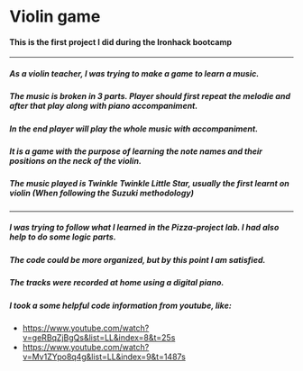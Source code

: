 # **Violin game**
#### This is the first project I did during the Ironhack bootcamp
---

##### As a violin teacher, I was trying to make a game to learn a music.
##### The music is broken in 3 parts. Player should first repeat the melodie and after that play along with piano accompaniment.
##### In the end player will play the whole music with accompaniment.
##### It is a game with the purpose of learning the note names and their positions on the neck of the violin.
##### The music played is Twinkle Twinkle Little Star, usually the first learnt on violin (When following the Suzuki methodology)
---

##### I was trying to follow what I learned in the Pizza-project lab. I had also help to do some logic parts.
##### The code could be more organized, but by this point I am satisfied.      
##### The tracks were recorded at home using a digital piano.
##### I took a some helpful code information from youtube, like:
- https://www.youtube.com/watch?v=geRBqZjBgQs&list=LL&index=8&t=25s
- https://www.youtube.com/watch?v=Mv1ZYpo8q4g&list=LL&index=9&t=1487s

